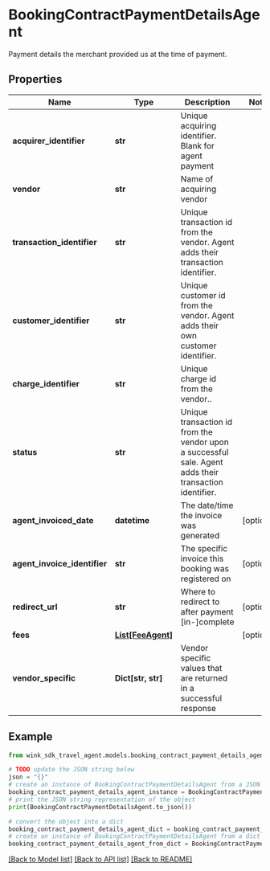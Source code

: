 # BookingContractPaymentDetailsAgent

Payment details the merchant provided us at the time of payment.

## Properties

Name | Type | Description | Notes
------------ | ------------- | ------------- | -------------
**acquirer_identifier** | **str** | Unique acquiring identifier. Blank for agent payment | 
**vendor** | **str** | Name of acquiring vendor | 
**transaction_identifier** | **str** | Unique transaction id from the vendor. Agent adds their transaction identifier. | 
**customer_identifier** | **str** | Unique customer id from the vendor. Agent adds their own customer identifier. | 
**charge_identifier** | **str** | Unique charge id from the vendor.. | 
**status** | **str** | Unique transaction id from the vendor upon a successful sale. Agent adds their transaction identifier. | 
**agent_invoiced_date** | **datetime** | The date/time the invoice was generated | [optional] 
**agent_invoice_identifier** | **str** | The specific invoice this booking was registered on | [optional] 
**redirect_url** | **str** | Where to redirect to after payment [in-]complete | [optional] 
**fees** | [**List[FeeAgent]**](FeeAgent.md) |  | [optional] 
**vendor_specific** | **Dict[str, str]** | Vendor specific values that are returned in a successful response | 

## Example

```python
from wink_sdk_travel_agent.models.booking_contract_payment_details_agent import BookingContractPaymentDetailsAgent

# TODO update the JSON string below
json = "{}"
# create an instance of BookingContractPaymentDetailsAgent from a JSON string
booking_contract_payment_details_agent_instance = BookingContractPaymentDetailsAgent.from_json(json)
# print the JSON string representation of the object
print(BookingContractPaymentDetailsAgent.to_json())

# convert the object into a dict
booking_contract_payment_details_agent_dict = booking_contract_payment_details_agent_instance.to_dict()
# create an instance of BookingContractPaymentDetailsAgent from a dict
booking_contract_payment_details_agent_from_dict = BookingContractPaymentDetailsAgent.from_dict(booking_contract_payment_details_agent_dict)
```
[[Back to Model list]](../README.md#documentation-for-models) [[Back to API list]](../README.md#documentation-for-api-endpoints) [[Back to README]](../README.md)



